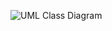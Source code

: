 ![UML Class Diagram](https://user-images.githubusercontent.com/74929461/150085441-5e8a622f-40c1-4fc6-a71a-13a90ddd3e71.jpg)
